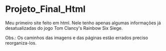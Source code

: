 # Projeto_Final_Html

Meu primeiro site feito em html. Nele tenho apenas algumas informações já desatualizadas do jogo Tom Clancy's Rainbow Six Siege.

Obs.: Os caminhos das imagens e das páginas estão errados preciso reorganiza-los.

